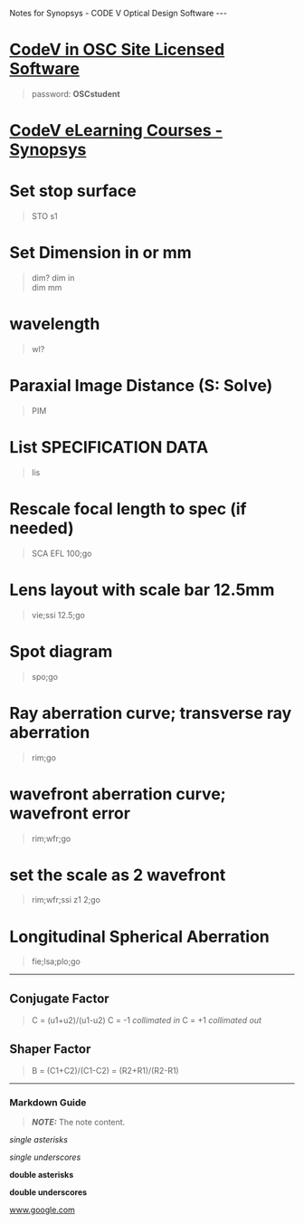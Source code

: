 Notes for Synopsys - CODE V Optical Design Software
*---*
# [CodeV in OSC Site Licensed Software](https://wp.optics.arizona.edu/helpdesk/osc-site-licensed-software/other-links/)
> password: **OSCstudent**

# [CodeV eLearning Courses - Synopsys](https://www.synopsys.com/optical-solutions/support/online-learning.html/)


# Set stop surface
> STO s1

# Set Dimension in or mm
> dim?
> dim in  
> dim mm

# wavelength 
> wl?

# Paraxial Image Distance (S: Solve)
> PIM 

# List SPECIFICATION DATA
> lis

# Rescale focal length to spec (if needed)
> SCA EFL 100;go

# Lens layout with scale bar 12.5mm
> vie;ssi 12.5;go

# Spot diagram
> spo;go

# Ray aberration curve; transverse ray aberration
> rim;go

# wavefront aberration curve; wavefront error
> rim;wfr;go

# set the scale as 2 wavefront
> rim;wfr;ssi z1 2;go

# Longitudinal Spherical Aberration
> fie;lsa;plo;go

---
## Conjugate Factor
> C = (u1+u2)/(u1-u2)
C = -1 *collimated in*
C = +1 *collimated out*

## Shaper Factor
> B = (C1+C2)/(C1-C2) = (R2+R1)/(R2-R1)


---





### Markdown Guide

> **_NOTE:_**  The note content.

*single asterisks*

_single underscores_

**double asterisks**

__double underscores__

www.google.com

